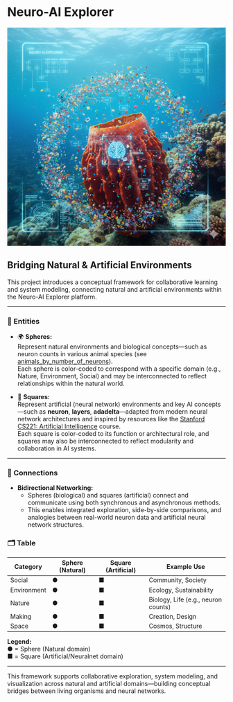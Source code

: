 # Neuro-AI Explorer
![Neuro AI Explorer](https://github.com/universalbit-dev/universalbit-dev/raw/main/convolutional_neural_network/images/neuro_ai_explorer.png)

## Bridging Natural & Artificial Environments

This project introduces a conceptual framework for collaborative learning and system modeling, connecting natural and artificial environments within the Neuro-AI Explorer platform.

---

### 🧩 Entities

- 🌍 **Spheres:**  
  Represent natural environments and biological concepts—such as neuron counts in various animal species (see [animals_by_number_of_neurons](https://en.wikipedia.org/wiki/List_of_animals_by_number_of_neurons)).  
  Each sphere is color-coded to correspond with a specific domain (e.g., Nature, Environment, Social) and may be interconnected to reflect relationships within the natural world.

- 🤖 **Squares:**  
  Represent artificial (neural network) environments and key AI concepts—such as **neuron**, **layers**, **adadelta**—adapted from modern neural network architectures and inspired by resources like the [Stanford CS221: Artificial Intelligence](https://github.com/afshinea/stanford-cs-221-artificial-intelligence) course.  
  Each square is color-coded to its function or architectural role, and squares may also be interconnected to reflect modularity and collaboration in AI systems.

---

### 🔗 Connections

- **Bidirectional Networking:**  
  - Spheres (biological) and squares (artificial) connect and communicate using both synchronous and asynchronous methods.
  - This enables integrated exploration, side-by-side comparisons, and analogies between real-world neuron data and artificial neural network structures.

### 🗂️ Table

| Category     | Sphere (Natural) | Square (Artificial)   | Example Use                         |
|--------------|------------------|----------------------|-------------------------------------|
| Social       | ●                | ■                    | Community, Society                  |
| Environment  | ●                | ■                    | Ecology, Sustainability             |
| Nature       | ●                | ■                    | Biology, Life (e.g., neuron counts) |
| Making       | ●                | ■                    | Creation, Design                    |
| Space        | ●                | ■                    | Cosmos, Structure                   |

**Legend:**  
● = Sphere (Natural domain)  
■ = Square (Artificial/Neuralnet domain)

---

This framework supports collaborative exploration, system modeling, and visualization across natural and artificial domains—building conceptual bridges between living organisms and neural networks.

